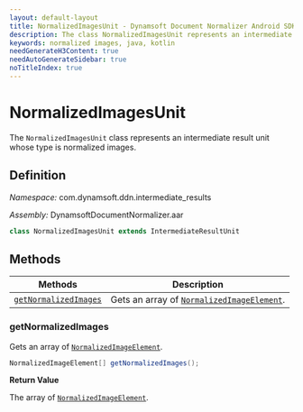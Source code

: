 ```yaml
---
layout: default-layout
title: NormalizedImagesUnit - Dynamsoft Document Normalizer Android SDK API Reference
description: The class NormalizedImagesUnit represents an intermediate result unit whose type is normalized images.
keywords: normalized images, java, kotlin
needGenerateH3Content: true
needAutoGenerateSidebar: true
noTitleIndex: true
---
```


# NormalizedImagesUnit

The `NormalizedImagesUnit` class represents an intermediate result unit whose type is normalized images.

## Definition

*Namespace:* com.dynamsoft.ddn.intermediate_results

*Assembly:* DynamsoftDocumentNormalizer.aar

```java
class NormalizedImagesUnit extends IntermediateResultUnit
```

## Methods

| Methods | Description |
| ---------- | ----------- |
| [`getNormalizedImages`](#getnormalizedimages) | Gets an array of [`NormalizedImageElement`](./normalized-image-element.md). |

### getNormalizedImages

Gets an array of [`NormalizedImageElement`](./normalized-image-element.md).

```java
NormalizedImageElement[] getNormalizedImages();
```

**Return Value**

The array of [`NormalizedImageElement`](./normalized-image-element.md).
